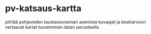 # pv-katsaus-kartta
 piirtää pohjaveden taustaseurannan asemista kuvaajat ja keskiarvoon vertaavat kartat tuoreimman datan perusteella
